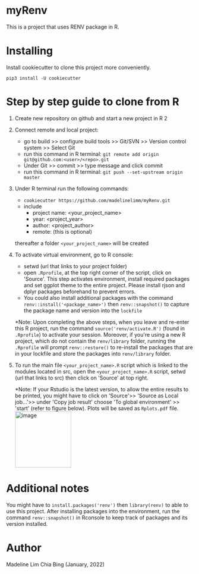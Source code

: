 # myRenv
This is a project that uses RENV package in R.

# Installing
Install cookiecutter to clone this project more conveniently.

`pip3 install -U cookiecutter`

# Step by step guide to clone from R
1. Create new repository on github and start a new project in R
2
3. Connect remote and local project:
	- go to build >> configure build tools >> Git/SVN >> Version control system >> Select Git
	- run this command in R terminal: `git remote add origin git@github.com:<user>/<repo>.git`
	- Under Git >> commit >> type message and click commit
	- run this command in R terminal: `git push --set-upstream origin master`

2. Under R terminal run the following commands:
	  - `cookiecutter https://github.com/madelinelimm/myRenv.git`
	  - include 
	  	- project name: <your_project_name>
	  	- year: <project_year>
	  	- author: <project_author>
	  	- remote: (this is optional)

	  thereafter a folder `<your_project_name>` will be created


4. To activate virtual environment, go to R console:
	- setwd (url that links to your project folder)
	- open `.Rprofile`, at the top right corner of the script, click on 'Source'. This step activates environment, install required packages and set ggplot theme to the entire project. Please install rjson and dplyr packages beforehand to prevent errors.
	- You could also install additional packages with the command `renv::install('<package_name>')` then `renv::snapshot()` to capture the package name and version into the `lockfile`
	
	*Note: Upon completing the above steps, when you leave and re-enter this R project, run the command `source('renv/activate.R')` (found in `.Rprofile`)  to activate your session. Moreover, if you're using a new R project, which do not contain the `renv/library` folder, running the `.Rprofile` will prompt `renv::restore()` to re-install the packages that are in your lockfile and store the packages into `renv/library` folder.
	

5. To run the main file `<your_project_name>.R` script which is linked to the modules located in src, open the `<your_project_name>.R` script, setwd (url that links to src) then click on 'Source' at top right. 

	*Note: If your Rstudio is the latest version, to allow the entire results to be printed, you might have to click on 'Source'>> 'Source as Local job...'>>
	under 'Copy job result' choose 'To global environment' >> 'start' (refer to figure below). Plots will be saved as `Rplots.pdf` file.
	<img width="151" alt="image" src="https://user-images.githubusercontent.com/71245661/150647159-026f5834-3ccb-4692-9a9c-28559daaecec.png">


	
# Additional notes
You might have to `install.packages('renv')` then `library(renv)` to able to use this project. After installing packages into the environment, run the command `renv::snapshot()` in Rconsole to keep track of packages and its version installed.
   
# Author
Madeline Lim Chia Bing (January, 2022)

